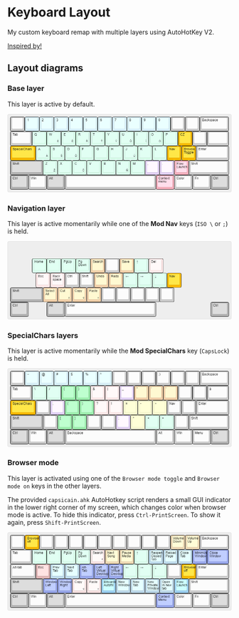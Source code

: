 # Keyboard Layout

My custom keyboard remap with multiple layers using AutoHotKey V2.

[Inspired by!](https://github.com/MatejKafka/KeyboardRemap)

## Layout diagrams

### Base layer

This layer is active by default.

![base layer diagram](./diagrams/base.png)

### Navigation layer

This layer is active momentarily while one of the **Mod Nav** keys (`ISO \` or `;`) is held.

<img src="./diagrams/nav.png" alt="navigation layer diagram" style="zoom:80%;" />

### SpecialChars layers

This layer is active momentarily while the **Mod SpecialChars** key (`CapsLock`) is held.

<img src="./diagrams/special-chars.png" alt="specialchars layer diagram" style="zoom:80%;" />

### Browser mode

This layer is activated using one of the `Browser mode toggle` and `Browser mode on` keys in the other layers. 

The provided `capsicain.ahk` AutoHotkey script renders a small GUI indicator in the lower right corner of my screen, which changes color when browser mode is active. To hide this indicator, press `Ctrl-PrintScreen`. To show it again, press `Shift-PrintScreen`.

<img src="./diagrams/browser.png" alt="browser mode layer diagram" style="zoom:80%;" />

